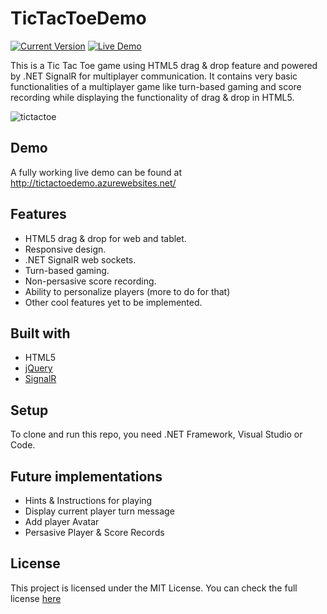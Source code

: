 # TicTacToeDemo

[![Current Version](https://img.shields.io/badge/version-1.1.0-green.svg)](https://github.com/samizan/TicTacToeDemo) [![Live Demo](https://img.shields.io/badge/demo-online-green.svg)](http://tictactoedemo.azurewebsites.net/) 

This is a Tic Tac Toe game using HTML5 drag & drop feature and powered by .NET SignalR for multiplayer communication. It contains very basic functionalities of a multiplayer game like turn-based gaming and score recording while displaying the functionality of drag & drop in HTML5.

![tictactoe](https://cloud.githubusercontent.com/assets/7382719/25563392/52df767e-2da4-11e7-80b5-c2299d392e33.png)


## Demo

A fully working live demo can be found at http://tictactoedemo.azurewebsites.net/


## Features

* HTML5 drag & drop for web and tablet.
* Responsive design.
* .NET SignalR web sockets.
* Turn-based gaming.
* Non-persasive score recording.
* Ability to personalize players (more to do for that)
* Other cool features yet to be implemented.

## Built with

* HTML5
* [jQuery](https://jquery.com/)
* [SignalR](https://www.asp.net/signalr)

## Setup

To clone and run this repo, you need .NET Framework, Visual Studio or Code.

## Future implementations

* Hints & Instructions for playing
* Display current player turn message
* Add player Avatar
* Persasive Player & Score Records

## License

This project is licensed under the MIT License. You can check the full license [here](https://github.com/samizan/TicTacToeDemo/blob/master/LICENSE)
